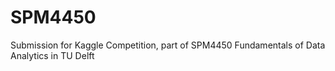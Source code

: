 # SPM4450
Submission for Kaggle Competition, part of SPM4450 Fundamentals of Data Analytics in TU Delft
